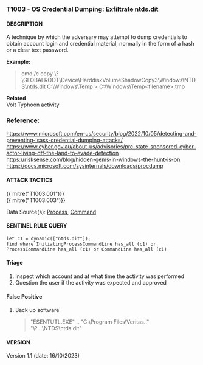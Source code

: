 ###  T1003 - OS Credential Dumping: Exfiltrate ntds.dit 


####  DESCRIPTION  
A technique by which the adversary may attempt to dump credentials to obtain account login and credential material, normally in the form of a hash or a clear text password.  

**Example:**  
> cmd /c copy \\?\GLOBALROOT\Device\HarddiskVolumeShadowCopy3\Windows\NTDS\ntds.dit C:\Windows\Temp > C:\Windows\Temp\<filename>.tmp 

**Related**  
Volt Typhoon activity

### Reference:
https://www.microsoft.com/en-us/security/blog/2022/10/05/detecting-and-preventing-lsass-credential-dumping-attacks/  
https://www.cyber.gov.au/about-us/advisories/prc-state-sponsored-cyber-actor-living-off-the-land-to-evade-detection  
https://risksense.com/blog/hidden-gems-in-windows-the-hunt-is-on  
https://docs.microsoft.com/sysinternals/downloads/procdump  


####  ATT&CK TACTICS  
{{ mitre("T1003.001")}}  
{{ mitre("T1003.003")}}  


Data Source(s): [Process](https://attack.mitre.org/datasources/DS0009/), [Command](https://attack.mitre.org/datasources/DS0017/)

#### SENTINEL RULE QUERY<br>

~~~
let c1 = dynamic(["ntds.dit"]); 
find where InitiatingProcessCommandLine has_all (c1) or ProcessCommandLine has_all (c1) or CommandLine has_all (c1) 
~~~

#### Triage

1. Inspect which account and at what time the activity was performed  
2. Question the user if the activity was expected and approved  

#### False Positive 
1. Back up software  
    > "ESENTUTL.EXE" .. "C:\Program Files\Veritas\.." "\\?\...\NTDS\ntds.dit"

#### VERSION
Version 1.1 (date: 16/10/2023)
